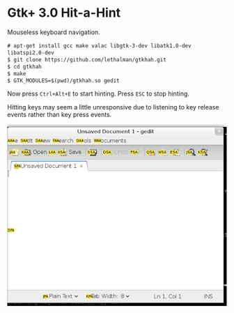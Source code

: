 Gtk+ 3.0 Hit-a-Hint
======

Mouseless keyboard navigation.

```
# apt-get install gcc make valac libgtk-3-dev libatk1.0-dev libatspi2.0-dev
$ git clone https://github.com/lethalman/gtkhah.git
$ cd gtkhah
$ make
$ GTK_MODULES=$(pwd)/gtkhah.so gedit
```

Now press `Ctrl+Alt+E` to start hinting. Press `ESC` to stop hinting.

Hitting keys may seem a little unresponsive due to listening to key release events rather than key press events.

![Gedit with HaH enabled](images/gedit-shot.png?raw=true "Gedit with HaH enabled")
